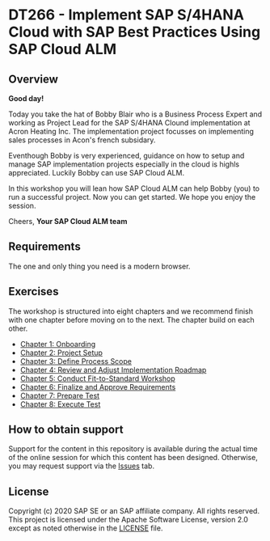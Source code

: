 # DT266 - Implement SAP S/4HANA Cloud with SAP Best Practices Using SAP Cloud ALM

## Overview

**Good day!**

Today you take the hat of Bobby Blair who is a Business Process Expert and working as Project Lead for the SAP S/4HANA Clound implementation at Acron Heating Inc. The implementation project focusses on implementing sales processes in Acon's french subsidary.​

Eventhough Bobby is very experienced, guidance on how to setup and manage SAP implementation projects especially in the cloud is highls appreciated. Luckily Bobby can use SAP Cloud ALM.

In this workshop you will lean how SAP Cloud ALM can help Bobby (you)  to run a successful project. 
Now you can get started. We hope you enjoy the session.

​Cheers, 
**Your SAP Cloud ALM team**

## Requirements

The one and only thing you need is a modern browser.

## Exercises

The workshop is structured into eight chapters and we recommend finish with one chapter before moving on to the next. The chapter build on each other.

- [Chapter 1: Onboarding](exercises/Chapter1/Markdown.md)
- [Chapter 2: Project Setup](exercises/Chapter2/Markdown.md)
- [Chapter 3: Define Process Scope](exercises/Chapter3/Markdown.md)
- [Chapter 4: Review and Adjust Implementation Roadmap](exercises/Chapter4/Markdown.md)
- [Chapter 5: Conduct Fit-to-Standard Workshop](exercises/Chapter5/Markdown.md)
- [Chapter 6: Finalize and Approve Requirements](exercises/Chapter6/Markdown.md)
- [Chapter 7: Prepare Test](exercises/Chapter7/Markdown.md)
- [Chapter 8: Execute Test](exercises/Chapter8/Markdown.md)

## How to obtain support
Support for the content in this repository is available during the actual time of the online session for which this content has been designed. Otherwise, you may request support via the [Issues](https://github.com/SAP-samples/teched2020-DT266/issues) tab.

## License
Copyright (c) 2020 SAP SE or an SAP affiliate company. All rights reserved. This project is licensed under the Apache Software License, version 2.0 except as noted otherwise in the [LICENSE](LICENSES/Apache-2.0.txt) file.
